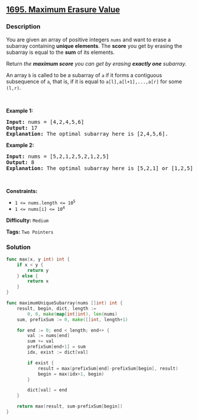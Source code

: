 ## [1695. Maximum Erasure Value](https://leetcode.com/problems/maximum-erasure-value/)

### Description

<p>You are given an array of positive integers <code>nums</code> and want to erase a subarray containing&nbsp;<strong>unique elements</strong>. The <strong>score</strong> you get by erasing the subarray is equal to the <strong>sum</strong> of its elements.</p>

<p>Return <em>the <strong>maximum score</strong> you can get by erasing <strong>exactly one</strong> subarray.</em></p>

<p>An array <code>b</code> is called to be a <span class="tex-font-style-it">subarray</span> of <code>a</code> if it forms a contiguous subsequence of <code>a</code>, that is, if it is equal to <code>a[l],a[l+1],...,a[r]</code> for some <code>(l,r)</code>.</p>

<p>&nbsp;</p>
<p><strong>Example 1:</strong></p>

<pre>
<strong>Input:</strong> nums = [4,2,4,5,6]
<strong>Output:</strong> 17
<strong>Explanation:</strong> The optimal subarray here is [2,4,5,6].
</pre>

<p><strong>Example 2:</strong></p>

<pre>
<strong>Input:</strong> nums = [5,2,1,2,5,2,1,2,5]
<strong>Output:</strong> 8
<strong>Explanation:</strong> The optimal subarray here is [5,2,1] or [1,2,5].
</pre>

<p>&nbsp;</p>
<p><strong>Constraints:</strong></p>

<ul>
	<li><code>1 &lt;= nums.length &lt;= 10<sup>5</sup></code></li>
	<li><code>1 &lt;= nums[i] &lt;= 10<sup>4</sup></code></li>
</ul>

**Difficulty:** `Medium`

**Tags:** `Two Pointers`

### Solution

```go
func max(x, y int) int {
	if x < y {
		return y
	} else {
		return x
	}
}

func maximumUniqueSubarray(nums []int) int {
	result, begin, dict, length :=
		0, 0, make(map[int]int), len(nums)
	sum, prefixSum := 0, make([]int, length+1)

	for end := 0; end < length; end++ {
		val := nums[end]
		sum += val
		prefixSum[end+1] = sum
		idx, exist := dict[val]

		if exist {
			result = max(prefixSum[end]-prefixSum[begin], result)
			begin = max(idx+1, begin)
		}

		dict[val] = end
	}

	return max(result, sum-prefixSum[begin])
}
```
